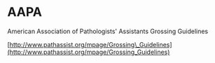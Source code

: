 # AAPA

American Association of Pathologists' Assistants Grossing Guidelines

[http://www.pathassist.org/mpage/Grossing\_Guidelines](http://www.pathassist.org/mpage/Grossing_Guidelines)


